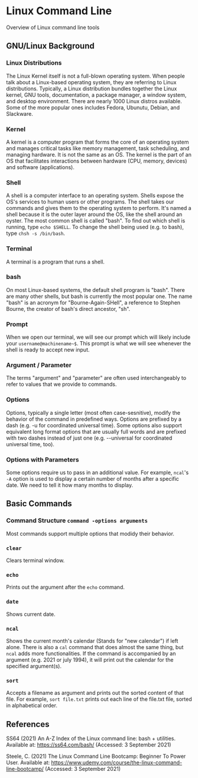 # Linux Command Line
Overview of Linux command line tools


## GNU/Linux Background

### Linux Distributions
The Linux Kernel itself is not a full-blown operating system. When people talk about a Linux-based operating system, they are referring to Linux distributions. Typically, a Linux distribution bundles together the Linux kernel, GNU tools, documentation, a package manager, a window system, and desktop environment. There are nearly 1000 Linux distros available. Some of the more popular ones includes Fedora, Ubunutu, Debian, and Slackware.

### Kernel
A kernel is a computer program that forms the core of an operating system and manages critical tasks like memory management, task scheduling, and managing hardware. It is not the same as an OS. The kernel is the part of an OS that facilitates interactions between hardware (CPU, memory, devices) and software (applications).

### Shell
A shell is a computer interface to an operating system. Shells expose the OS's services to human users or other programs. The shell takes our commands and gives them to the operating system to perform. It's named a shell because it is the outer layer around the OS, like the shell around an oyster. The most common shell is called "bash". To find out which shell is running, type `echo $SHELL`. To change the shell being used (e.g. to bash), type `chsh -s /bin/bash`.

### Terminal
A terminal is a program that runs a shell. 

### bash
On most Linux-based systems, the default shell program is "bash". There are many other shells, but bash is currently the most popular one. The name "bash" is an acronym for "Bourne-Again-SHell", a reference to Stephen Bourne, the creator of bash's direct ancestor, "sh".

### Prompt
When we open our terminal, we will see our prompt which will likely include your `username@machinename~$`. This prompt is what we will see whenever the shell is ready to accept new input.

### Argument / Parameter
The terms "argument" and "parameter" are often used interchangeably to refer to values that we provide to commands.

### Options
Options, typically a single letter (most often case-sesnitive), modify the behavior of the command in predefined ways. Options are prefixed by a dash (e.g. -u for coordinated universal time). Some options also support equivalent long format options that are usually full words and are prefixed with two dashes instead of just one (e.g. --universal for coordinated universal time, too).

### Options with Parameters
Some options require us to pass in an additional value. For example, `ncal`'s `-A` option is used to display a certain number of months after a specific date. We need to tell it how many months to display.

## Basic Commands

### Command Structure `command -options arguments`
Most commands support multiple options that modidy their behavior.

### `clear`
Clears terminal window.

### `echo`
Prints out the argument after the `echo` command.

### `date`
Shows current date.

### `ncal`
Shows the current month's calendar (Stands for "new calendar") if left alone. There is also a `cal` command that does almost the same thing, but `ncal` adds more functionalities. If the command is accompanied by an argument (e.g. 2021 or july 1994), it will print out the calendar for the specified argument(s).

### `sort`
Accepts a filename as argument and prints out the sorted content of that file. For example, `sort file.txt` prints out each line of the file.txt file, sorted in alphabetical order.

## References

SS64 (2021) An A-Z Index of the Linux command line: bash + utilities. Available at: https://ss64.com/bash/ (Accessed: 3 September 2021)

Steele, C. (2021) The Linux Command Line Bootcamp: Beginner To Power User. Available at: https://www.udemy.com/course/the-linux-command-line-bootcamp/ (Accessed: 3 September 2021)
